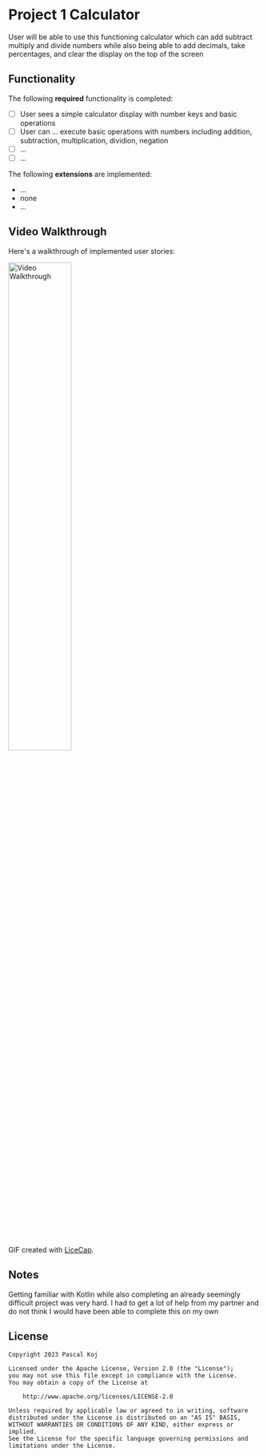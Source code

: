 # Project 1 Calculator

User will be able to use this functioning calculator which can add subtract multiply and divide numbers while also being
able to add decimals, take percentages, and clear the display on the top of the screen

## Functionality

The following **required** functionality is completed:

* [ ] User sees a simple calculator display with number keys and basic operations
* [ ] User can ... execute basic operations with numbers including addition, subtraction, multiplication, dividion, negation
* [ ] ...
* [ ] ...

The following **extensions** are implemented:

* ...
* none
* ...

## Video Walkthrough

Here's a walkthrough of implemented user stories:

<img src='![calculatorWalkthrough.gif](..%2F..%2F..%2F..%2F..%2F..%2F..%2F..%2F..%2FDesktop%2FcalculatorWalkthrough.gif)' title='Video Walkthrough' width='50%' alt='Video Walkthrough' />

GIF created with [LiceCap](http://www.cockos.com/licecap/).

## Notes

Getting familiar with Kotlin while also completing an already seemingly difficult project was very hard. I had
to get a lot of help from my partner and do not think I would have been able to complete this on my own

## License

    Copyright 2023 Pascal Koj

    Licensed under the Apache License, Version 2.0 (the "License");
    you may not use this file except in compliance with the License.
    You may obtain a copy of the License at

        http://www.apache.org/licenses/LICENSE-2.0

    Unless required by applicable law or agreed to in writing, software
    distributed under the License is distributed on an "AS IS" BASIS,
    WITHOUT WARRANTIES OR CONDITIONS OF ANY KIND, either express or implied.
    See the License for the specific language governing permissions and
    limitations under the License.
